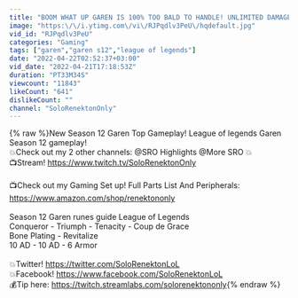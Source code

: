 ```yaml
---
title: "BOOM WHAT UP GAREN IS 100% TOO BALD TO HANDLE! UNLIMITED DAMAGE GAREN TOP! - League of Legends"
image: "https:\/\/i.ytimg.com\/vi\/RJPqdlv3PeU\/hqdefault.jpg"
vid_id: "RJPqdlv3PeU"
categories: "Gaming"
tags: ["garen","garen s12","league of legends"]
date: "2022-04-22T02:52:37+03:00"
vid_date: "2022-04-21T17:18:53Z"
duration: "PT33M34S"
viewcount: "11843"
likeCount: "641"
dislikeCount: ""
channel: "SoloRenektonOnly"
---
```

{% raw %}New Season 12 Garen Top Gameplay! League of legends Garen Season 12 gameplay!<br />💥Check out my 2 other channels: @SRO Highlights   @More SRO  💥<br />📺Stream! <a rel="nofollow" target="blank" href="https://www.twitch.tv/SoloRenektonOnly">https://www.twitch.tv/SoloRenektonOnly</a><br /><br />📺Check out my Gaming Set up! Full Parts List And Peripherals: <a rel="nofollow" target="blank" href="https://www.amazon.com/shop/renektononly">https://www.amazon.com/shop/renektononly</a><br /><br />Season 12 Garen runes guide League of Legends  <br />Conqueror - Triumph - Tenacity - Coup de Grace<br />Bone Plating - Revitalize <br />10 AD - 10 AD - 6 Armor<br /><br />💥Twitter! <a rel="nofollow" target="blank" href="https://twitter.com/SoloRenektonLoL">https://twitter.com/SoloRenektonLoL</a><br />💥Facebook! <a rel="nofollow" target="blank" href="https://www.facebook.com/SoloRenektonLoL">https://www.facebook.com/SoloRenektonLoL</a><br />💰Tip here: <a rel="nofollow" target="blank" href="https://twitch.streamlabs.com/solorenektononly">https://twitch.streamlabs.com/solorenektononly</a>{% endraw %}
